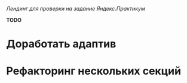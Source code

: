 *Лендинг для проверки на задание Яндекс.Практикум*

**TODO**

# Доработать адаптив
# Рефакторинг нескольких секций
